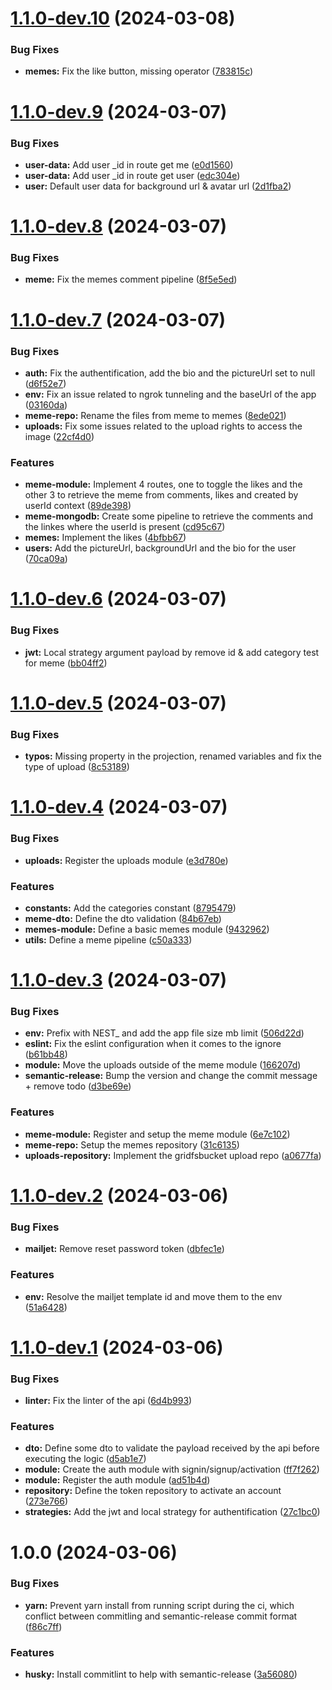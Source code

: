 # [1.1.0-dev.10](https://github.com/Maghwyn/meme-rn-api/compare/v1.1.0-dev.9...v1.1.0-dev.10) (2024-03-08)


### Bug Fixes

* **memes:** Fix the like button, missing operator ([783815c](https://github.com/Maghwyn/meme-rn-api/commit/783815c55011af638ce919048b3ca3e29b6a6223))

# [1.1.0-dev.9](https://github.com/Maghwyn/meme-rn-api/compare/v1.1.0-dev.8...v1.1.0-dev.9) (2024-03-07)


### Bug Fixes

* **user-data:** Add user _id in route get me ([e0d1560](https://github.com/Maghwyn/meme-rn-api/commit/e0d1560dc3b47fbcd9c00941551d6c0727b37028))
* **user-data:** Add user _id in route get user ([edc304e](https://github.com/Maghwyn/meme-rn-api/commit/edc304e31499a1006ca5651dab188c9733afe1da))
* **user:** Default user data for background url & avatar url ([2d1fba2](https://github.com/Maghwyn/meme-rn-api/commit/2d1fba241802ef668172f7dfcd564899fe6902fc))

# [1.1.0-dev.8](https://github.com/Maghwyn/meme-rn-api/compare/v1.1.0-dev.7...v1.1.0-dev.8) (2024-03-07)


### Bug Fixes

* **meme:** Fix the memes comment pipeline ([8f5e5ed](https://github.com/Maghwyn/meme-rn-api/commit/8f5e5ed567d138a2527dd750173ad910618413d2))

# [1.1.0-dev.7](https://github.com/Maghwyn/meme-rn-api/compare/v1.1.0-dev.6...v1.1.0-dev.7) (2024-03-07)


### Bug Fixes

* **auth:** Fix the authentification, add the bio and the pictureUrl set to null ([d6f52e7](https://github.com/Maghwyn/meme-rn-api/commit/d6f52e7ebb4980eb330839ee454b3020a34b83d8))
* **env:** Fix an issue related to ngrok tunneling and the baseUrl of the app ([03160da](https://github.com/Maghwyn/meme-rn-api/commit/03160da65b56ce16abeb699299490c5421926007))
* **meme-repo:** Rename the files from meme to memes ([8ede021](https://github.com/Maghwyn/meme-rn-api/commit/8ede0211735a7ad80b5b8a732cc3d2f43d4a5f97))
* **uploads:** Fix some issues related to the upload rights to access the image ([22cf4d0](https://github.com/Maghwyn/meme-rn-api/commit/22cf4d0e35df7d4b7ada06226d38346a11b7c4d2))


### Features

* **meme-module:** Implement 4 routes, one to toggle the likes and the other 3 to retrieve the meme from comments, likes and created by userId context ([89de398](https://github.com/Maghwyn/meme-rn-api/commit/89de398702386ff0c89ee9d496cab9c90f629475))
* **meme-mongodb:** Create some pipeline to retrieve the comments and the linkes where the userId is present ([cd95c67](https://github.com/Maghwyn/meme-rn-api/commit/cd95c678d2ceecdb41cf329c9e87ababaf0f26f7))
* **memes:** Implement the likes ([4bfbb67](https://github.com/Maghwyn/meme-rn-api/commit/4bfbb67e91b68f45517ffead3b6965083ccdbfb2))
* **users:** Add the pictureUrl, backgroundUrl and the bio for the user ([70ca09a](https://github.com/Maghwyn/meme-rn-api/commit/70ca09a905d4d6c21e545dec5a23f1b369500ce1))

# [1.1.0-dev.6](https://github.com/Maghwyn/meme-rn-api/compare/v1.1.0-dev.5...v1.1.0-dev.6) (2024-03-07)


### Bug Fixes

* **jwt:** Local strategy argument payload by remove id & add category test for meme ([bb04ff2](https://github.com/Maghwyn/meme-rn-api/commit/bb04ff20010d697df38b78f99c081425cc0fdb6a))

# [1.1.0-dev.5](https://github.com/Maghwyn/meme-rn-api/compare/v1.1.0-dev.4...v1.1.0-dev.5) (2024-03-07)


### Bug Fixes

* **typos:** Missing property in the projection, renamed variables and fix the type of upload ([8c53189](https://github.com/Maghwyn/meme-rn-api/commit/8c53189879f78ef917b43be987efdd8f4e3b3bdb))

# [1.1.0-dev.4](https://github.com/Maghwyn/meme-rn-api/compare/v1.1.0-dev.3...v1.1.0-dev.4) (2024-03-07)


### Bug Fixes

* **uploads:** Register the uploads module ([e3d780e](https://github.com/Maghwyn/meme-rn-api/commit/e3d780ee84488296216f51b01193a24704a31df7))


### Features

* **constants:** Add the categories constant ([8795479](https://github.com/Maghwyn/meme-rn-api/commit/8795479c153691bcb35eb8b59b4e4490cf6ab0e7))
* **meme-dto:** Define the dto validation ([84b67eb](https://github.com/Maghwyn/meme-rn-api/commit/84b67eb78d554513839f752f9ef52e5ffe942ae9))
* **memes-module:** Define a basic memes module ([9432962](https://github.com/Maghwyn/meme-rn-api/commit/94329620f7f9a8d23ad9ae18b7e2d78fba933e78))
* **utils:** Define a meme pipeline ([c50a333](https://github.com/Maghwyn/meme-rn-api/commit/c50a333287669d526aa1cf00c103bbcd88728b2d))

# [1.1.0-dev.3](https://github.com/Maghwyn/meme-rn-api/compare/v1.1.0-dev.2...v1.1.0-dev.3) (2024-03-07)


### Bug Fixes

* **env:** Prefix with NEST_ and add the app file size mb limit ([506d22d](https://github.com/Maghwyn/meme-rn-api/commit/506d22d10af476601a183ab14266725c1c8f8e84))
* **eslint:** Fix the eslint configuration when it comes to the ignore ([b61bb48](https://github.com/Maghwyn/meme-rn-api/commit/b61bb486cfdd8307a8efa11f240f25d31cb087f9))
* **module:** Move the uploads outside of the meme module ([166207d](https://github.com/Maghwyn/meme-rn-api/commit/166207ddb9c60c43ab4935694147e64ede3428bc))
* **semantic-release:** Bump the version and change the commit message + remove todo ([d3be69e](https://github.com/Maghwyn/meme-rn-api/commit/d3be69ea519075ebea30bde338f480913db62ab9))


### Features

* **meme-module:** Register and setup the meme module ([6e7c102](https://github.com/Maghwyn/meme-rn-api/commit/6e7c10246ba996b5ef18c3a54014d52ca491819f))
* **meme-repo:** Setup the memes repository ([31c6135](https://github.com/Maghwyn/meme-rn-api/commit/31c6135604a5a19af0d2c4c767c25569872efdbb))
* **uploads-repository:** Implement the gridfsbucket upload repo ([a0677fa](https://github.com/Maghwyn/meme-rn-api/commit/a0677faf71afbcebc97418569d683992a67c0cc6))

# [1.1.0-dev.2](https://github.com/Maghwyn/meme-rn-api/compare/v1.1.0-dev.1...v1.1.0-dev.2) (2024-03-06)


### Bug Fixes

* **mailjet:** Remove reset password token ([dbfec1e](https://github.com/Maghwyn/meme-rn-api/commit/dbfec1e416e6c238fde3d609890ced9638f1bbae))


### Features

* **env:** Resolve the mailjet template id and move them to the env ([51a6428](https://github.com/Maghwyn/meme-rn-api/commit/51a6428bc4f565e4c35a89c7115e8337c0ce9f8c))

# [1.1.0-dev.1](https://github.com/Maghwyn/meme-rn-api/compare/v1.0.0...v1.1.0-dev.1) (2024-03-06)


### Bug Fixes

* **linter:** Fix the linter of the api ([6d4b993](https://github.com/Maghwyn/meme-rn-api/commit/6d4b9938c09778ae6a31cb7dea90bedad781d7af))


### Features

* **dto:** Define some dto to validate the payload received by the api before executing the logic ([d5ab1e7](https://github.com/Maghwyn/meme-rn-api/commit/d5ab1e74ca1759f5906be1429f274a7d3ea37354))
* **module:** Create the auth module with signin/signup/activation ([ff7f262](https://github.com/Maghwyn/meme-rn-api/commit/ff7f2621ccdde1e8f9a8544de9a6f437adb2f696))
* **module:** Register the auth module ([ad51b4d](https://github.com/Maghwyn/meme-rn-api/commit/ad51b4dacb86a3ed09cdb49a658d1207c10fdab7))
* **repository:** Define the token repository to activate an account ([273e766](https://github.com/Maghwyn/meme-rn-api/commit/273e766be8bf691a16a815323ecb7c0c6af6b1b5))
* **strategies:** Add the jwt and local strategy for authentification ([27c1bc0](https://github.com/Maghwyn/meme-rn-api/commit/27c1bc02fb9100853d276ab624ad6ec430f04e72))

# 1.0.0 (2024-03-06)


### Bug Fixes

* **yarn:** Prevent yarn install from running script during the ci, which conflict between commitling and semantic-release commit format ([f86c7ff](https://github.com/Maghwyn/meme-rn-api/commit/f86c7ffd912001acdc3c79c614a9711054bf6e77))


### Features

* **husky:** Install commitlint to help with semantic-release ([3a56080](https://github.com/Maghwyn/meme-rn-api/commit/3a560801699667944d673b8b5a49d91f835f8abd))
